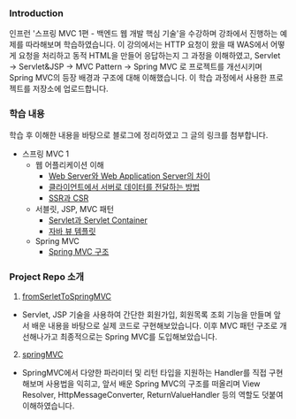### Introduction
인프런 '스프링 MVC 1편 - 백엔드 웹 개발 핵심 기술'을 수강하며 강좌에서 진행하는 예제를 따라해보며 학습하였습니다.
이 강의에서는 HTTP 요청이 왔을 때 WAS에서 어떻게 요청을 처리하고 동적 HTML을 만들어 응답하는지 그 과정을 이해하였고,
Servlet → Servlet&JSP → MVC Pattern → Spring MVC 로 프로젝트를 개선시키며 Spring MVC의 등장 배경과 구조에 대해 이해했습니다.
이 학습 과정에서 사용한 프로젝트를 저장소에 업로드합니다.

### 학습 내용
학습 후 이해한 내용을 바탕으로 블로그에 정리하였고 그 글의 링크를 첨부합니다.

- 스프링 MVC 1
  - 웹 어플리케이션 이해
    - [Web Server와 Web Application Server의 차이](https://blog.naver.com/kss9409/222644109803)
    - [클라이언트에서 서버로 데이터를 전달하는 방법](https://blog.naver.com/kss9409/222648137689)
    - [SSR과 CSR](https://blog.naver.com/kss9409/222644979527)
  - 서블릿, JSP, MVC 패턴
    - [Servlet과 Servlet Container](https://blog.naver.com/kss9409/222652632471) 
    - [자바 뷰 템플릿](https://blog.naver.com/kss9409/222645256257)
  - Spring MVC
    - [Spring MVC 구조](https://blog.naver.com/kss9409/222650500089)


### Project Repo 소개
1. [fromSerletToSpringMVC](./fromServletToSpringMVC)
- Servlet, JSP 기술을 사용하여 간단한 회원가입, 회원목록 조회 기능을 만들며 앞서 배운 내용을 바탕으로 실제 코드로 구현해보았습니다.
이후 MVC 패턴 구조로 개선해나가고 최종적으로는 Spring MVC를 도입해보았습니다.

2. [springMVC](./springMVC)
- SpringMVC에서 다양한 파라미터 및 리턴 타입을 지원하는 Handler를 직접 구현해보며 사용법을 익히고, 
앞서 배운 Spring MVC의 구조를 떠올리며 View Resolver, HttpMessageConverter, ReturnValueHandler 등의 역할도 덧붙여 이해하였습니다.

